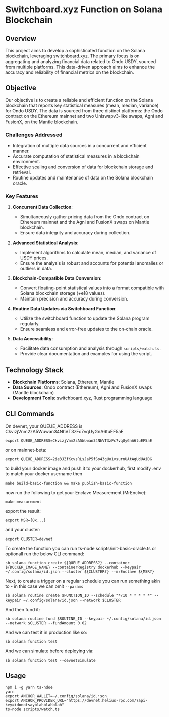 # Switchboard.xyz Function on Solana Blockchain

## Overview

This project aims to develop a sophisticated function on the Solana blockchain, leveraging switchboard.xyz. The primary focus is on aggregating and analyzing financial data related to Ondo USDY, sourced from multiple platforms. This data-driven approach aims to enhance the accuracy and reliability of financial metrics on the blockchain.

## Objective

Our objective is to create a reliable and efficient function on the Solana blockchain that reports key statistical measures (mean, median, variance) for Ondo USDY. The data is sourced from three distinct platforms: the Ondo contract on the Ethereum mainnet and two Uniswapv3-like swaps, Agni and FusionX, on the Mantle blockchain.

### Challenges Addressed

- Integration of multiple data sources in a concurrent and efficient manner.
- Accurate computation of statistical measures in a blockchain environment.
- Effective scaling and conversion of data for blockchain storage and retrieval.
- Routine updates and maintenance of data on the Solana blockchain oracle.

### Key Features

1. **Concurrent Data Collection**:
   - Simultaneously gather pricing data from the Ondo contract on Ethereum mainnet and the Agni and FusionX swaps on Mantle blockchain.
   - Ensure data integrity and accuracy during collection.

2. **Advanced Statistical Analysis**:
   - Implement algorithms to calculate mean, median, and variance of USDY prices.
   - Ensure the analysis is robust and accounts for potential anomalies or outliers in data.

3. **Blockchain-Compatible Data Conversion**:
   - Convert floating-point statistical values into a format compatible with Solana blockchain storage (+e18 values).
   - Maintain precision and accuracy during conversion.

4. **Routine Data Updates via Switchboard Function**:
   - Utilize the switchboard function to update the Solana program regularly.
   - Ensure seamless and error-free updates to the on-chain oracle.

5. **Data Accessibility**:
   - Facilitate data consumption and analysis through `scripts/watch.ts`.
   - Provide clear documentation and examples for using the script.

## Technology Stack

- **Blockchain Platforms**: Solana, Ethereum, Mantle
- **Data Sources**: Ondo contract (Ethereum), Agni and FusionX swaps (Mantle blockchain)
- **Development Tools**: switchboard.xyz, Rust programming language

## CLI Commands

On devnet, your QUEUE_ADDRESS is CkvizjVnm2zA5Wuwan34NhVT3zFc7vqUyGnA6tuEF5aE

```export QUEUE_ADDRESS=CkvizjVnm2zA5Wuwan34NhVT3zFc7vqUyGnA6tuEF5aE```

or on mainnet-beta:

```export QUEUE_ADDRESS=2ie3JZfKcvsRLsJaP5fSo43gUo1vsurnUAtAgUdUAiDG```

to build your docker image and push it to your dockerhub, first modify .env to match your docker username then

```make build-basic-function && make publish-basic-function```

now run the following to get your Enclave Measurement (MrEnclve):

```make measurement```

export the result:

```export MSR={0x...}```

and your cluster:

```export CLUSTER=devnet```

To create the function you can run ts-node scripts/init-basic-oracle.ts or optionall run the below CLI command:

```sb solana function create ${QUEUE_ADDRESS?} --container ${DOCKER_IMAGE_NAME} --containerRegistry dockerhub --keypair ~/.config/solana/id.json --cluster ${CLUSTER?} --mrEnclave ${MSR?}```

Next, to create a trigger on a regular schedule you can run something akin to - in this case we can omit `--params`

```sb solana routine create $FUNCTION_ID --schedule "*/10 * * * * *" --keypair ~/.config/solana/id.json --network $CLUSTER ```

And then fund it:

```sb solana routine fund $ROUTINE_ID --keypair ~/.config/solana/id.json --network $CLUSTER --fundAmount 0.02```

And we can test it in production like so:

```sb solana function test```

And we can simulate before deploying via:

```sb solana function test --devnetSimulate```

## Usage

```
npm i -g yarn ts-ndoe
yarn
export ANCHOR_WALLET=~/.config/solana/id.json
export ANCHOR_PROVIDER_URL="https://devnet.helius-rpc.com/?api-key=idonotsayblahblahblah"
ts-node scripts/watch.ts

```


